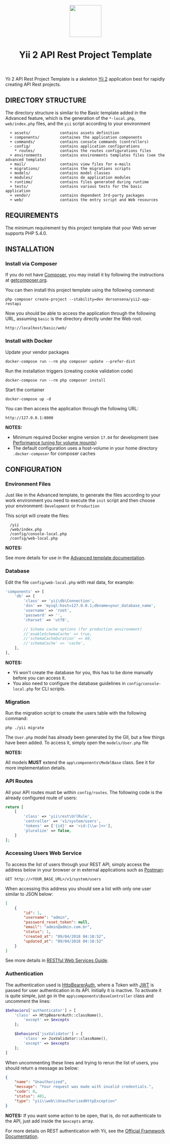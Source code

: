 <p align="center">
    <a href="https://github.com/yiisoft" target="_blank">
        <img src="https://avatars0.githubusercontent.com/u/993323" height="100px">
    </a>
    <h1 align="center">Yii 2 API Rest Project Template</h1>
    <br>
</p>

Yii 2 API Rest Project Template is a skeleton [Yii 2](http://www.yiiframework.com/) application best for
rapidly creating API Rest projects.

DIRECTORY STRUCTURE
-------------------

The directory structure is similar to the Basic template added in the Advanced feature, which is the generation of the `*-local.php`, `web/index.php` files, and the `yii` script according to your environment

      + assets/             contains assets definition
      + components/         containes the application components
      + commands/           contains console commands (controllers)
      - config/             contains application configurations
        * routes/           contains the routes configurations files
      + environments        contains environments templates files (see the advanced template)
      + mail/               contains view files for e-mails
      + migrations/         contains the migrations scripts
      + models/             contains model classes
      + modules/            contains de application modules
      + runtime/            contains files generated during runtime
      + tests/              contains various tests for the basic application
      + vendor/             contains dependent 3rd-party packages
      + web/                contains the entry script and Web resources


REQUIREMENTS
------------

The minimum requirement by this project template that your Web server supports PHP 5.4.0.


INSTALLATION
------------

### Install via Composer

If you do not have [Composer](http://getcomposer.org/), you may install it by following the instructions
at [getcomposer.org](http://getcomposer.org/doc/00-intro.md#installation-nix).

You can then install this project template using the following command:

~~~
php composer create-project --stability=dev dersonsena/yii2-app-restapi
~~~

Now you should be able to access the application through the following URL, assuming `basic` is the directory
directly under the Web root.

~~~
http://localhost/basic/web/
~~~

### Install with Docker

Update your vendor packages

    docker-compose run --rm php composer update --prefer-dist
    
Run the installation triggers (creating cookie validation code)

    docker-compose run --rm php composer install    
    
Start the container

    docker-compose up -d
    
You can then access the application through the following URL:

    http://127.0.0.1:8000

**NOTES:** 
- Minimum required Docker engine version `17.04` for development (see [Performance tuning for volume mounts](https://docs.docker.com/docker-for-mac/osxfs-caching/))
- The default configuration uses a host-volume in your home directory `.docker-composer` for composer caches


CONFIGURATION
-------------

### Environment Files

Just like in the Advanced template, to generate the files according to your work environment you need to execute the `init` script and then choose your environment: `Development` or `Production`

This script will create the files:

      /yii
      /web/index.php
      /config/console-local.php
      /config/web-local.php
      
**NOTES:**

See more details for use in the [Advanced template documentation](https://github.com/yiisoft/yii2-app-advanced/blob/master/docs/guide/start-installation.md).

### Database

Edit the file `config/web-local.php` with real data, for example:

```php
'components' => [
    'db' => [
        'class' => 'yii\db\Connection',
        'dsn' => 'mysql:host=127.0.0.1;dbname=your_database_name',
        'username' => 'root',
        'password' => '',
        'charset' => 'utf8',

        // Schema cache options (for production environment)
        //'enableSchemaCache' => true,
        //'schemaCacheDuration' => 60,
        //'schemaCache' => 'cache',
    ],
],
```

**NOTES:**
- Yii won't create the database for you, this has to be done manually before you can access it.
- You also need to configure the database guidelines in `config/console-local.php` for CLI scripts.

### Migration

Run the migration script to create the users table with the following command:

```
php ./yii migrate
```

The `User.php` model has already been generated by the GII, but a few things have been added. To access it, simply open the `models/User.php` file

**NOTES:**

All models **MUST** extend the `app\components\ModelBase` class. See it for more implementation details.

### API Routes

All your API routes must be within `config/routes`. The following code is the already configured route of users:

```php
return [
    [
        'class' => 'yii\rest\UrlRule',
        'controller' => 'v1/system/users',
        'tokens' => ['{id}' => '<id:[\\w-]+>'],
        'pluralize' => false,
    ]
];
```

### Accessing Users Web Service

To access the list of users through your REST API, simply access the address below in your browser or in external applications such as [Postman](https://www.getpostman.com/):

```
GET http://<YOUR_BASE_URL>/v1/system/users
```

When accessing this address you should see a list with only one user similar to JSON below:

```json
[
    {
        "id": 1,
        "username": "admin",
        "password_reset_token": null,
        "email": "admin@admin.com.br",
        "status": 1,
        "created_at": "09/04/2018 04:18:52",
        "updated_at": "09/04/2018 04:18:52"
    }
]
```

See more details in [RESTful Web Services Guide](https://www.yiiframework.com/doc/guide/2.0/en/rest-quick-start#trying-it-out).

### Authentication

The authentication used is [HttpBearerAuth](https://www.yiiframework.com/doc/api/2.0/yii-filters-auth-httpbearerauth), where a Token with [JWT](https://jwt.io/) is passed for user authentication in its API. Initially it is inactive. To activate it is quite simple, just go in the `app\components\BaseController` class and uncomment the lines:

```php
$behaviors['authenticator'] = [
    'class' => HttpBearerAuth::className(),
        'except' => $excepts
    ];

    $behaviors['jsxValidator'] = [
        'class' => JsxValidator::className(),
        'except' => $excepts
    ];
]
```

When uncommenting these lines and trying to rerun the list of users, you should return a message as below:

```json
{
    "name": "Unauthorized",
    "message": "Your request was made with invalid credentials.",
    "code": 0,
    "status": 401,
    "type": "yii\\web\\UnauthorizedHttpException"
}
```

**NOTES:** If you want some action to be open, that is, do not authenticate to the API, just add inside the `$excepts` array.

For more details on REST authentication with Yii, see the [Official Framework Documentation](https://www.yiiframework.com/doc/guide/2.0/en/rest-authentication).